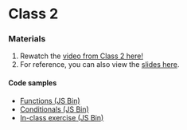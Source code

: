 # Class 2

### Materials

1. Rewatch the <a href="https://www.youtube.com/watch?v=4iDp5kqG7Nk&feature=youtu.be" target="_blank">video from Class 2 here! </a>
2. For reference, you can also view the [slides here](slides.pdf).

#### Code samples
* [Functions (JS Bin)](http://jsbin.com/jiboku/edit?js,console)
* [Conditionals (JS Bin)](http://jsbin.com/cejila/edit?js,console)
* [In-class exercise (JS Bin)](http://jsbin.com/munoga/edit?js,console)

